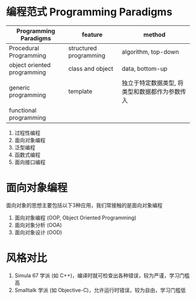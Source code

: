 # 编程范式 Programming Paradigms

| Programming Paradigms       | feature                | method              |
| --------------------------- | ---------------------- | ------------------- |
| Procedural Programming      | structured programming | algorithm, top-down |
| object oriented programming | class and object       | data, bottom-up     |
| generic programming         | template               | 独立于特定数据类型, 将类型和数据都作为参数传入 |
| functional programming      |  |

1. 过程性编程
2. 面向对象编程
3. 泛型编程
4. 函数式编程
5. 面向接口编程

# 面向对象编程

面向对象的思想主要包括以下3种应用，我们常接触的是面向对象编程

1. 面向对象编程 (OOP, Object Oriented Programming)
2. 面向对象分析 (OOA)
3. 面向对象设计 (OOD)

# 风格对比

1. Simula 67 学派 (如 C++)，编译时就可检查出各种错误，较为严谨，学习门槛高
2. Smalltalk 学派 (如 Objective-C)，允许运行时错误，较为自由，学习门槛低
